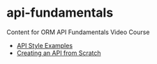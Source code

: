 # api-fundamentals

Content for ORM API Fundamentals Video Course

* [API Style Examples](/styles/)
* [Creating an API from Scratch](/from-scratch)
